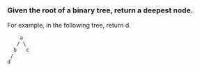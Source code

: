 ### Given the root of a binary tree, return a deepest node.
For example, in the following tree, return d.
```
    a
   / \
  b   c
 /
d
```